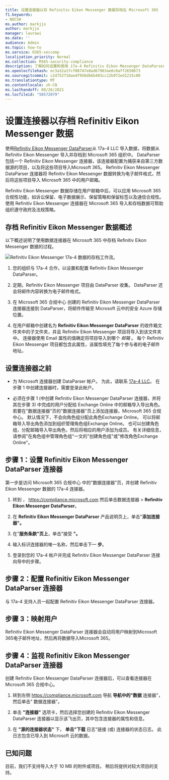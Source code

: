 ```yaml
---
title: 设置连接器以将 Refinitiv Eikon Messenger 数据存档在 Microsoft 365
f1.keywords:
- NOCSH
ms.author: markjjo
author: markjjo
manager: laurawi
ms.date: ''
audience: Admin
ms.topic: how-to
ms.service: O365-seccomp
localization_priority: Normal
ms.collection: M365-security-compliance
description: 了解如何设置和使用 17a-4 Refinitiv Eikon Messenger DataParser 连接器在 Microsoft 365 中导入和存档 Refinitiv Eikon Messenger 数据。
ms.openlocfilehash: ec3a32a1fcf08747e8ad67983ae0c0aff2650673
ms.sourcegitcommit: c2d752718aedf958db6b403cc12b972ed1215c00
ms.translationtype: MT
ms.contentlocale: zh-CN
ms.lasthandoff: 08/26/2021
ms.locfileid: "58572079"
---
```

# <a name="set-up-a-connector-to-archive-refinitiv-eikon-messenger-data"></a>设置连接器以存档 Refinitiv Eikon Messenger 数据

使用[Refinitiv Eikon Messenger DataParser](https://www.17a-4.com/refinitiv-messenger-dataparser/)从 17a-4 LLC 导入数据，将数据从 Refinitiv Eikon Messenger 导入并存档到 Microsoft 365 组织中。 DataParser 包括一个 Refinitiv Eikon Messenger 连接器，该连接器配置为捕获来自第三方数据源的项目，以及将这些项目导入Microsoft 365。 Refinitiv Eikon Messenger DataParser 连接器将 Refinitiv Eikon Messenger 数据转换为电子邮件格式，然后将这些项目导入 Microsoft 365 中的用户邮箱。

Refinitiv Eikon Messenger 数据存储在用户邮箱中后，可以应用 Microsoft 365 合规性功能，如诉讼保留、电子数据展示、保留策略和保留标签以及通信合规性。 使用 Refinitiv Eikon Messenger 连接器在 Microsoft 365 导入和存档数据可帮助组织遵守政府及法规策略。

## <a name="overview-of-archiving-refinitiv-eikon-messenger-data"></a>存档 Refinitiv Eikon Messenger 数据概述

以下概述说明了使用数据连接器在 Microsoft 365 中存档 Refinitiv Eikon Messenger 数据的过程。

![Refinitiv Eikon Messenger 17a-4 数据的存档工作流。](../media/RefinitivMessengerDataParserConnectorWorkflow.png)

1. 您的组织与 17a-4 合作，以设置和配置 Refinitiv Eikon Messenger DataParser。

2. 定期，Refinitiv Eikon Messenger 项目由 DataParser 收集。 DataParser 还会将邮件内容转换为电子邮件格式。

3. 在 Microsoft 365 合规中心 创建的 Refinitiv Eikon Messenger DataParser 连接器连接到 DataParser，将邮件传输至 Microsoft 云中的安全 Azure 存储 位置。

4. 在用户邮箱中创建名为 **Refinitiv Eikon Messenger DataParser** 的收件箱文件夹中的子文件夹，并且 Refinitiv Eikon Messenger 项目将导入到该文件夹中。 连接器使用 Email 属性的值确定将项目导入到哪个 *邮箱* 。 每个 Refinitiv Eikon Messenger 项目都包含此属性，该属性填充了每个参与者的电子邮件地址。

## <a name="before-you-set-up-a-connector"></a>设置连接器之前

- 为 Microsoft 连接器创建 DataParser 帐户。 为此，请联系 [17a-4 LLC](https://www.17a-4.com/contact/)。 在步骤 1 中创建连接器时，需要登录此帐户。

- 必须在步骤 1 (中创建 Refinitiv Eikon Messenger DataParser 连接器，并将其在步骤 3) 中完成的用户分配给 Exchange Online 中的邮箱导入导出角色。 若要在"数据连接器"页的"数据连接器"页上添加连接器，Microsoft 365 合规中心。 默认情况下，不会向角色组分配此角色Exchange Online。 可以将邮箱导入导出角色添加到组织管理角色组Exchange Online。 也可以创建角色组，分配邮箱导入导出角色，然后将相应的用户添加为成员。 有关详细信息，请参阅"在角色[](/Exchange/permissions-exo/role-groups#create-role-groups)组中管理角色组[](/Exchange/permissions-exo/role-groups#modify-role-groups)"一文的"创建角色组"或"修改角色Exchange Online"。

## <a name="step-1-set-up-a-refinitiv-eikon-messenger-dataparser-connector"></a>步骤 1：设置 Refinitiv Eikon Messenger DataParser 连接器

第一步是访问 Microsoft 365 合规中心 中的"数据连接器"页，并创建 Refinitiv Eikon Messenger 数据的 17a-4 连接器。

1. 转到 ， <https://compliance.microsoft.com> 然后单击数据连接器  >  **Refinitiv Eikon Messenger DataParser**。

2. 在 **Refinitiv Eikon Messenger DataParser** 产品说明页上，单击"**添加连接器"。**

3. 在"**服务条款"页上**，单击"接受 **"。**

4. 输入标识连接器的唯一名称，然后单击下一 **步**。

5. 登录到您的 17a-4 帐户并完成 Refinitiv Eikon Messenger DataParser 连接向导中的步骤。

## <a name="step-2-configure-the-refinitiv-eikon-messenger-dataparser-connector"></a>步骤 2：配置 Refinitiv Eikon Messenger DataParser 连接器

与 17a-4 支持人员一起配置 Refinitiv Eikon Messenger DataParser 连接器。

## <a name="step-3-map-users"></a>步骤 3：映射用户

Refinitiv Eikon Messenger DataParser 连接器会自动将用户映射到Microsoft 365电子邮件地址，然后再将数据导入Microsoft 365。

## <a name="step-4-monitor-the-refinitiv-eikon-messenger-dataparser-connector"></a>步骤 4：监视 Refinitiv Eikon Messenger DataParser 连接器

创建 Refinitiv Eikon Messenger DataParser 连接器后，可以查看连接器在 Microsoft 365 合规中心。

1. 转到左侧 <https://compliance.microsoft.com> 导航 **导航中的"数据** 连接器"，然后单击" 数据连接器"。

2. 单击 **"连接器"** 选项卡，然后选择您创建的 Refinitiv Eikon Messenger DataParser 连接器以显示该飞出页，其中包含连接器的属性和信息。

3. 在 **"源的连接器状态"** 下， **单击"下载** 日志"链接 (或) 连接器的状态日志。 此日志包含已导入到 Microsoft 云的数据。

## <a name="known-issues"></a>已知问题

目前，我们不支持导入大于 10 MB 的附件或项目。 稍后将提供对较大项目的支持。
